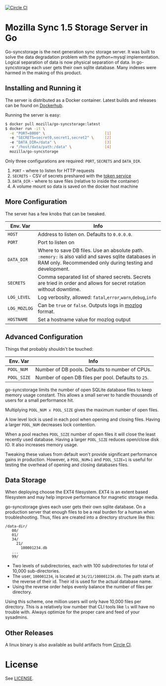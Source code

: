[![Circle CI](https://circleci.com/gh/mozilla-services/go-syncstorage.svg?style=svg)](https://circleci.com/gh/mostlygeek/go-syncstorage)

# Mozilla Sync 1.5 Storage Server in Go

Go-syncstorage is the next generation sync storage server. It was built to solve the data degradation problem with the python+mysql implementation. Logical separation of data is now physical separation of data.  In go-syncstorage each user gets their own sqlite database. Many indexes were harmed in the making of this product.

## Installing and Running it

The server is distributed as a Docker container. Latest builds and releases can be found on [Dockerhub](https://hub.docker.com/r/mozilla/go-syncstorage).

Running the server is easy:

```bash
$ docker pull mozilla/go-syncstorage:latest
$ docker run -it \
  -e "PORT=8000" \                           [1]
  -e "SECRETS=secret0,secret1,secret2" \     [2]
  -e "DATA_DIR=/data" \                      [3]
  -v "/host/data/path:/data" \               [4]
  mozilla/go-syncstorage
```

Only three configurations are required: `PORT`, `SECRETS` and `DATA_DIR`.

1. `PORT` - where to listen for HTTP requests
2. `SECRETS` - CSV of secrets preshared with the [token service](https://github.com/mozilla-services/tokenserver/)
3. `DATA_DIR` - where to save files (relative to inside the container)
4. A volume mount so data is saved on the docker host machine

## More Configuration

The server has a few knobs that can be tweaked.

| Env. Var | Info |
|---|---|
| `HOST` | Address to listen on. Defaults to `0.0.0.0`. |
| `PORT` | Port to listen on |
| `DATA_DIR` | Where to save DB files. Use an absolute path. `:memory:` is also valid and saves sqlite databases in RAM only. Recommended only during testing and development. |
| `SECRETS` | Comma separated list of shared secrets. Secrets are tried in order and allows for secret rotation without downtime. |
| `LOG_LEVEL`| Log verbosity, allowed: `fatal`,`error`,`warn`,`debug`,`info`|
| `LOG_MOZLOG` | Can be `true` or `false`. Outputs logs in [mozlog](https://github.com/mozilla-services/Dockerflow/blob/master/docs/mozlog.md) format. |
| `HOSTNAME` | Set a hostname value for mozlog output |

## Advanced Configuration
Things that probably shouldn't be touched:

| Env. Var | Info |
|---|---|
| `POOL_NUM` | Number of DB pools. Defaults to number of CPUs.  |
| `POOL_SIZE` | Number of open DB files per pool. Defaults to `25`.  |

go-syncstorage limits the number of open SQLite database files to keep memory usage constant. This allows a small server to handle thousands of users for a small performance hit.

Multiplying `POOL_NUM x POOL_SIZE` gives the maximum number of open files.

A low level lock is used in each pool when opening and closing files. Having a larger `POOL_NUM` decreases lock contention.

When a pool reaches `POOL_SIZE` number of open files it will close the least recently used database. Having a larger `POOL_SIZE` reduces open/close disk IO. It also increases memory usage.

Tweaking these values from default won't provide significant performance gains in production. However, a `POOL_NUM=1` and `POOL_SIZE=1` is useful for testing the overhead of opening and closing databases files.

## Data Storage

When deploying choose the EXT4 filesystem. EXT4 is an extent based filesystem and may help improve performance for magnetic storage media.

go-syncstorage gives each user gets their own sqlite database. On a production server that enough files to be a real burden for a human when troubleshooting. Thus, files are created into a directory structure like this:

```
/data-dir/
   00/
   01/
   34/
     21/
       100001234.db
   ...
   99/
```

* Two levels of subdirectories, each with 100 subdirectories for total of 10,000 sub-directories.
* The user, `100001234`, is located at `34/21/100001234.db`. The path starts at the reverse of their id. Their id is used for the actual database name.
* Using the reverse order helps evenly balance the number of files per directory.

Using this scheme, one million users will only have 10,000 files per directory. This is a relatively low number that CLI tools like `ls` will have no trouble with. Always optimize for the proper care and feed of your sysadmins.


## Other Releases

A linux binary is also available as build artifacts from [Circle CI](https://circleci.com/gh/mozilla-services/go-syncstorage).

# License

See [LICENSE](LICENSE).
